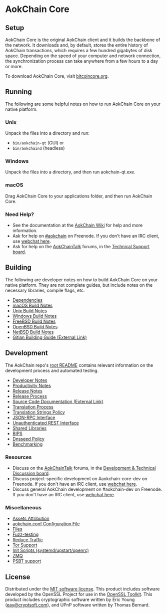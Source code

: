 AokChain Core
=============

Setup
---------------------
AokChain Core is the original AokChain client and it builds the backbone of the network. It downloads and, by default, stores the entire history of AokChain transactions, which requires a few hundred gigabytes of disk space. Depending on the speed of your computer and network connection, the synchronization process can take anywhere from a few hours to a day or more.

To download AokChain Core, visit [bitcoincore.org](https://bitcoincore.org/en/download/).

Running
---------------------
The following are some helpful notes on how to run AokChain Core on your native platform.

### Unix

Unpack the files into a directory and run:

- `bin/aokchain-qt` (GUI) or
- `bin/aokchaind` (headless)

### Windows

Unpack the files into a directory, and then run aokchain-qt.exe.

### macOS

Drag AokChain Core to your applications folder, and then run AokChain Core.

### Need Help?

* See the documentation at the [AokChain Wiki](https://en.aokchain.it/wiki/Main_Page)
for help and more information.
* Ask for help on [#aokchain](http://webchat.freenode.net?channels=aokchain) on Freenode. If you don't have an IRC client, use [webchat here](http://webchat.freenode.net?channels=aokchain).
* Ask for help on the [AokChainTalk](https://aokchaintalk.org/) forums, in the [Technical Support board](https://aokchaintalk.org/index.php?board=4.0).

Building
---------------------
The following are developer notes on how to build AokChain Core on your native platform. They are not complete guides, but include notes on the necessary libraries, compile flags, etc.

- [Dependencies](dependencies.md)
- [macOS Build Notes](build-osx.md)
- [Unix Build Notes](build-unix.md)
- [Windows Build Notes](build-windows.md)
- [FreeBSD Build Notes](build-freebsd.md)
- [OpenBSD Build Notes](build-openbsd.md)
- [NetBSD Build Notes](build-netbsd.md)
- [Gitian Building Guide (External Link)](https://github.com/aokchain-core/docs/blob/master/gitian-building.md)

Development
---------------------
The AokChain repo's [root README](/README.md) contains relevant information on the development process and automated testing.

- [Developer Notes](developer-notes.md)
- [Productivity Notes](productivity.md)
- [Release Notes](release-notes.md)
- [Release Process](release-process.md)
- [Source Code Documentation (External Link)](https://dev.visucore.com/aokchain/doxygen/)
- [Translation Process](translation_process.md)
- [Translation Strings Policy](translation_strings_policy.md)
- [JSON-RPC Interface](JSON-RPC-interface.md)
- [Unauthenticated REST Interface](REST-interface.md)
- [Shared Libraries](shared-libraries.md)
- [BIPS](bips.md)
- [Dnsseed Policy](dnsseed-policy.md)
- [Benchmarking](benchmarking.md)

### Resources
* Discuss on the [AokChainTalk](https://aokchaintalk.org/) forums, in the [Development & Technical Discussion board](https://aokchaintalk.org/index.php?board=6.0).
* Discuss project-specific development on #aokchain-core-dev on Freenode. If you don't have an IRC client, use [webchat here](http://webchat.freenode.net/?channels=aokchain-core-dev).
* Discuss general AokChain development on #aokchain-dev on Freenode. If you don't have an IRC client, use [webchat here](http://webchat.freenode.net/?channels=aokchain-dev).

### Miscellaneous
- [Assets Attribution](assets-attribution.md)
- [aokchain.conf Configuration File](aokchain-conf.md)
- [Files](files.md)
- [Fuzz-testing](fuzzing.md)
- [Reduce Traffic](reduce-traffic.md)
- [Tor Support](tor.md)
- [Init Scripts (systemd/upstart/openrc)](init.md)
- [ZMQ](zmq.md)
- [PSBT support](psbt.md)

License
---------------------
Distributed under the [MIT software license](/COPYING).
This product includes software developed by the OpenSSL Project for use in the [OpenSSL Toolkit](https://www.openssl.org/). This product includes
cryptographic software written by Eric Young ([eay@cryptsoft.com](mailto:eay@cryptsoft.com)), and UPnP software written by Thomas Bernard.
